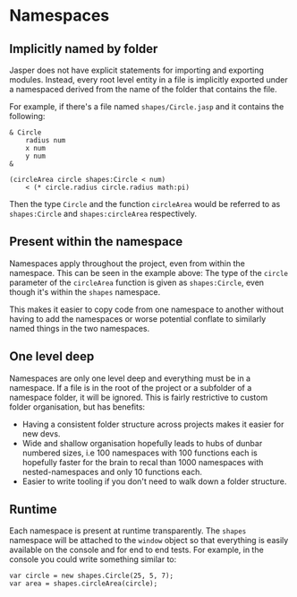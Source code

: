 # Namespaces

## Implicitly named by folder

Jasper does not have explicit statements for importing and exporting modules.
Instead, every root level entity in a file is implicitly exported under a
namespaced derived from the name of the folder that contains the file.

For example, if there's a file named `shapes/Circle.jasp` and it contains the
following:

```
& Circle
	radius num
	x num
	y num
&

(circleArea circle shapes:Circle < num)
	< (* circle.radius circle.radius math:pi)
```

Then the type `Circle` and the function `circleArea` would be referred to as
`shapes:Circle` and `shapes:circleArea` respectively.

## Present within the namespace

Namespaces apply throughout the project, even from within the namespace. This can
be seen in the example above: The type of the `circle` parameter of the
`circleArea` function is given as `shapes:Circle`, even though it's within the
`shapes` namespace.

This makes it easier to copy code from one namespace to another without having to add the
namespaces or worse potential conflate to similarly named things in the two
namespaces.

## One level deep

Namespaces are only one level deep and everything must be in a namespace. If a file is
in the root of the project or a subfolder of a namespace folder, it will be ignored.
This is fairly restrictive to custom folder organisation, but has benefits:

* Having a consistent folder structure across projects makes it easier for new devs.
* Wide and shallow organisation hopefully leads to hubs of dunbar numbered sizes, i.e
  100 namespaces with 100 functions each is hopefully faster for the brain to recal
  than 1000 namespaces with nested-namespaces and only 10 functions each.
* Easier to write tooling if you don't need to walk down a folder structure.

## Runtime

Each namespace is present at runtime transparently. The `shapes` namespace will be attached
to the `window` object so that everything is easily available on the console and for end to
end tests. For example, in the console you could write something similar to:

```
var circle = new shapes.Circle(25, 5, 7);
var area = shapes.circleArea(circle);
```

